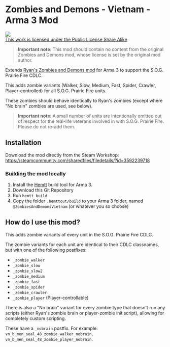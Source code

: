 # Zombies and Demons - Vietnam - Arma 3 Mod
<a rel="license" href="https://www.bohemia.net/community/licenses/arma-public-license-share-alike" target="_blank" ><img src="https://data.bistudio.com/images/license/APL-SA.png" ><br>This work is licensed under the Public License Share Alike</a>

> **Important note**: This mod should contain no content from the original Zombies and Demons mod, whose license is set by the original mod author.

Extends [Ryan's Zombies and Demons mod](https://steamcommunity.com/sharedfiles/filedetails/?id=501966277) for Arma 3 to support the S.O.G. Prairie Fire CDLC.

This adds zombie variants (Walker, Slow, Medium, Fast, Spider, Crawler, Player-controlled) for all S.O.G. Prairie Fire units.

These zombies should behave identically to Ryan's zombies (except where "No brain" zombies are used, see below).

> **Important note**: A small number of units are intentionally omitted out of respect for the real-life veterans involved in with S.O.G. Prairie Fire. Please do not re-add them.

## Installation

Download the mod directly from the Steam Workshop: https://steamcommunity.com/sharedfiles/filedetails/?id=3592239718

### Building the mod locally

1. Install the [Hemtt](https://github.com/BrettMayson/HEMTT) build tool for Arma 3.
2. Download this Git Repository
3. Run `hemtt build`
4. Copy the folder `.hemttout/build` to your Arma 3 folder, named `@ZombiesAndDemonsVietnam` (or whatever you so choose)

## How do I use this mod?

This adds zombie variants of every unit in the S.O.G. Prairie Fire CDLC.

The zombie variants for each unit are identical to their CDLC classnames, but with one of the following postfixes:

- `_zombie_walker`
- `_zombie_slow`
- `_zombie_slow2`
- `_zombie_medium`
- `_zombie_fast`
- `_zombie_spider`
- `_zombie_crawler`
- `_zombie_player` (Player-controllable)

There is also a "No brain" variant for every zombie type that doesn't run any scripts (either Ryan's zombie brain or player-zombie init script), allowing for completely custom scripting. 

These have a `_nobrain` postfix. For example: `vn_b_men_seal_48_zombie_walker_nobrain`,  `vn_b_men_seal_48_zombie_player_nobrain`.
